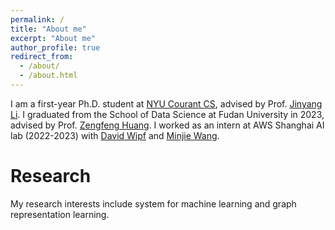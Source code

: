 ```yaml
---
permalink: /
title: "About me"
excerpt: "About me"
author_profile: true
redirect_from: 
  - /about/
  - /about.html
---
```


I am a first-year Ph.D. student at  [NYU Courant CS](https://cs.nyu.edu/home/index.html), advised by Prof. [Jinyang Li](https://www.news.cs.nyu.edu/~jinyang/). I graduated from the School of Data Science at Fudan University in 2023, advised by Prof. [Zengfeng Huang](https://zengfenghuang.github.io). I worked as an intern at AWS Shanghai AI lab (2022-2023) with [David Wipf](http://www.davidwipf.com/) and [Minjie Wang](https://jermainewang.github.io/). 

# Research

My research interests include system for machine learning and graph representation learning. 